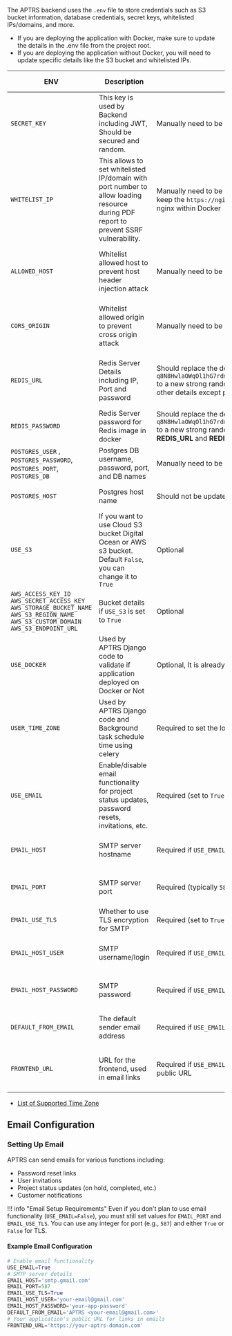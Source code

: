 The APTRS backend uses the ``.env`` file to store credentials such as S3 bucket information, database credentials, secret keys, whitelisted IPs/domains, and more.

- If you are deploying the application with Docker, make sure to update the details in the .env file from the project root.
- If you are deploying the application without Docker, you will need to update specific details like the S3 bucket and whitelisted IPs.

| ENV         | Description                          | Docker |     Linux Server Manual Setup
| ------------------| ----------------------------- | ------------------------------------ | ------------------------------------ |
| `SECRET_KEY`       | This key is used by Backend including JWT, Should be secured and random.  | Manually need to be updated in env file|  Manually need to be updated in env file |
| `WHITELIST_IP`       | This allows to set whitelisted IP/domain with port number to allow loading resource during PDF report to prevent SSRF vulnerability. | Manually need to be updated in env file, make sure to keep the `https://nginx` as its required to connect with nginx within Docker| Manually need to be updated in env file based on your domain name, IP etc. |
| `ALLOWED_HOST `    | Whitelist allowed host to prevent host header injection attack | Manually need to be updated in env file | Manually need to be updated in env file based on your domain name, IP etc. |
|`CORS_ORIGIN ` | Whitelist allowed origin to prevent cross origin attack | Manually need to be updated in env file | Manually need to be updated in env file based on your domain name, IP etc. |
|`REDIS_URL` | Redis Server Details including IP, Port and password | Should replace the default password `q8N8HwlaOWqOl1hG7rdmBsm7oT52fLKHZXFwOB4VM7SXFDV8wg` to a new strong random password. Do not update other details except password | Manually need to be updated in env file for REDIS password, IP and Port details |
|`REDIS_PASSWORD` | Redis Server password for Redis image in docker | Should replace the default password `q8N8HwlaOWqOl1hG7rdmBsm7oT52fLKHZXFwOB4VM7SXFDV8wg` to a new strong random password. Password in **REDIS_URL**  and **REDIS_PASSWORD** should be same| Not needed and no need to update/add. |
|`POSTGRES_USER` , `POSTGRES_PASSWORD`, `POSTGRES_PORT`, `POSTGRES_DB` | Postgres DB username, password, port, and DB names | Manually need to be updated in env file | Manually need to be updated in env file. |
|`POSTGRES_HOST` | Postgres host name | Should not be updated. | Manually need to be updated in env file. |
|`USE_S3`| If you want to use Cloud S3 bucket Digital Ocean or AWS s3 bucket. Default ``False``, you can change it to `True`|Optional| Optional |
| `AWS_ACCESS_KEY_ID` `AWS_SECRET_ACCESS_KEY` `AWS_STORAGE_BUCKET_NAME` `AWS_S3_REGION_NAME` `AWS_S3_CUSTOM_DOMAIN` `AWS_S3_ENDPOINT_URL` | Bucket details if `USE_S3` is set to `True`|Optional| Optional|
| `USE_DOCKER` | Used by APTRS Django code to validate if application deployed on Docker or Not |Optional, It is already declared as `True` in Docker file | Required to set to `False`|
| `USER_TIME_ZONE` |  Used by APTRS Django code and Background task schedule time using celery |    Required to set the local time zon or UTC  |   Required to set the local time zon or UTC |
| `USE_EMAIL` | Enable/disable email functionality for project status updates, password resets, invitations, etc. | Required (set to `True` if using email, `False` otherwise) | Required (set to `True` if using email, `False` otherwise) |
| `EMAIL_HOST` | SMTP server hostname | Required if `USE_EMAIL=True`, leave empty otherwise | Required if `USE_EMAIL=True`, leave empty otherwise |
| `EMAIL_PORT` | SMTP server port | Required (typically `587` for TLS, `465` for SSL) | Required (typically `587` for TLS, `465` for SSL) |
| `EMAIL_USE_TLS` | Whether to use TLS encryption for SMTP | Required (set to `True` or `False`) | Required (set to `True` or `False`) |
| `EMAIL_HOST_USER` | SMTP username/login | Required if `USE_EMAIL=True`, leave empty otherwise | Required if `USE_EMAIL=True`, leave empty otherwise |
| `EMAIL_HOST_PASSWORD` | SMTP password | Required if `USE_EMAIL=True`, leave empty otherwise | Required if `USE_EMAIL=True`, leave empty otherwise |
| `DEFAULT_FROM_EMAIL` | The default sender email address | Required if `USE_EMAIL=True`, leave empty otherwise | Required if `USE_EMAIL=True`, leave empty otherwise |
| `FRONTEND_URL` | URL for the frontend, used in email links | Required if `USE_EMAIL=True`, set to your application's public URL | Required if `USE_EMAIL=True`, set to your application's public URL |


- [List of Supported Time Zone](https://gist.github.com/heyalexej/8bf688fd67d7199be4a1682b3eec7568)

## Email Configuration

### Setting Up Email

APTRS can send emails for various functions including:
- Password reset links
- User invitations
- Project status updates (on hold, completed, etc.)
- Customer notifications

!!! info "Email Setup Requirements"
    Even if you don't plan to use email functionality (`USE_EMAIL=False`), you must still set values for `EMAIL_PORT` and `EMAIL_USE_TLS`. You can use any integer for port (e.g., `587`) and either `True` or `False` for TLS.

#### Example Email Configuration

```python
# Enable email functionality
USE_EMAIL=True
# SMTP server details
EMAIL_HOST='smtp.gmail.com'
EMAIL_PORT=587
EMAIL_USE_TLS=True
EMAIL_HOST_USER='your-email@gmail.com'
EMAIL_HOST_PASSWORD='your-app-password'
DEFAULT_FROM_EMAIL='APTRS <your-email@gmail.com>'
# Your application's public URL for links in emails
FRONTEND_URL='https://your-aptrs-domain.com'
```

